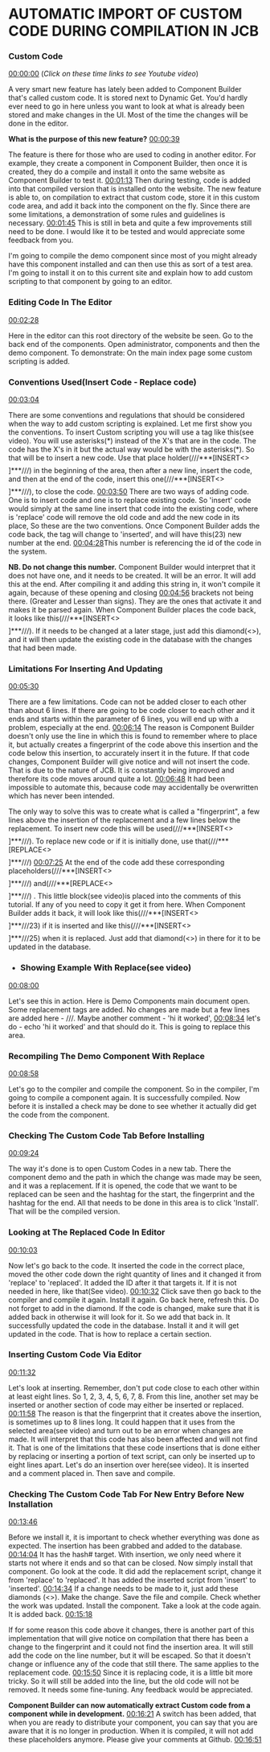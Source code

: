 # AUTOMATIC IMPORT OF CUSTOM CODE DURING COMPILATION IN JCB

### Custom Code

[00:00:00](https://www.youtube.com/watch?v=DFMfIl-VkSk&list=PLQRGFI8XZ_wtGvPQZWBfDzzlERLQgpMRE&t=00h00m00s)
(_Click on these time links to see Youtube video_)
 
A very smart new feature has lately been added to Component Builder that's called custom code. It is stored next to Dynamic Get. You'd hardly ever need to go in here unless you want to look at what is already been stored and make changes in the UI. Most of the time the changes will be done in the editor. 

**What is the purpose of this new feature?**
[00:00:39](https://www.youtube.com/watch?v=DFMfIl-VkSk&list=PLQRGFI8XZ_wtGvPQZWBfDzzlERLQgpMRE&t=00h00m39s)

The feature is there for those who are used to coding in another editor. For example, they create a component in Component Builder, then once it is created, they do a compile and install it onto the same website as Component Builder to test it. [00:01:13](https://www.youtube.com/watch?v=DFMfIl-VkSk&list=PLQRGFI8XZ_wtGvPQZWBfDzzlERLQgpMRE&t=00h01m13s) Then during testing, code is added into that compiled version that is installed onto the website. The new feature is able to, on compilation to extract that custom code, store it in this custom code area, and add it back into the component on the fly. Since there are some limitations, a demonstration of some rules and guidelines is necessary. [00:01:45](https://www.youtube.com/watch?v=DFMfIl-VkSk&list=PLQRGFI8XZ_wtGvPQZWBfDzzlERLQgpMRE&t=00h01m45s) This is still in beta and quite a few improvements still need to be done. I would like it to be tested and would appreciate some feedback from you. 

I'm going to compile the demo component since most of you might already have this component installed and can then use this as sort of a test area. I'm going to install it on to this current site and explain how to add custom scripting to that component by going to an editor. 

### Editing Code In The Editor 

 [00:02:28](https://www.youtube.com/watch?v=DFMfIl-VkSk&list=PLQRGFI8XZ_wtGvPQZWBfDzzlERLQgpMRE&t=00h02m28s)
 
Here in the editor can this root directory of the website be seen. Go to the back end of the components. Open administrator, components and then the demo component. To demonstrate: On the main index page some custom scripting is added.

### Conventions Used(Insert Code - Replace code)

 [00:03:04](https://www.youtube.com/watch?v=DFMfIl-VkSk&list=PLQRGFI8XZ_wtGvPQZWBfDzzlERLQgpMRE&t=00h03m04s) 

There are some conventions and regulations that should be considered when the way to add custom scripting is explained. Let me first show you the conventions. To insert Custom scripting you will use a tag like this(see video). You will use asterisks(&ast;) instead of the X's that are in the code. The code has the X's in it but the actual way would be with the asterisks(&ast;). So that will be to insert a new code. Use that place holder(///&ast;&ast;&ast;[INSERT<>$$$$]&ast;&ast;&ast;///) in the beginning of the area, then after a new line,  insert the code, and then at the end of the code, insert this one(///&ast;&ast;&ast;[INSERT<>$$$$]&ast;&ast;&ast;///), to close the code. [00:03:50](https://www.youtube.com/watch?v=DFMfIl-VkSk&list=PLQRGFI8XZ_wtGvPQZWBfDzzlERLQgpMRE&t=00h03m50s) There are two ways of adding code. One is to insert code and one is to replace existing code. So 'insert' code would simply at the same line insert that code into the existing code, where is 'replace' code will remove the old code and add the new code in its place, So these are the two conventions. Once Component Builder adds the code back, the tag will change to 'inserted', and will have this(23) new number at the end. [00:04:28](https://www.youtube.com/watch?v=DFMfIl-VkSk&list=PLQRGFI8XZ_wtGvPQZWBfDzzlERLQgpMRE&t=00h04m28s)This number is referencing the id of the code in the system. 

**NB. Do not change this number.** Component Builder would interpret that it does not have one, and it needs to be created. It will be an error. It will add this at the end. After compiling it and adding this string in, it won't compile it again, because of these opening and closing [00:04:56](https://www.youtube.com/watch?v=DFMfIl-VkSk&list=PLQRGFI8XZ_wtGvPQZWBfDzzlERLQgpMRE&t=00h04m56s) brackets not being there. (Greater and Lesser than signs). They are the ones that activate it and makes it be parsed again. When Component Builder places the code back, it looks like this(///&ast;&ast;&ast;[INSERT<>$$$$]&ast;&ast;&ast;///). If it needs to be changed at a later stage, just add this diamond(<>), and it will then update the existing code in the database with the changes that had been made.  

### Limitations For Inserting And Updating

 [00:05:30](https://www.youtube.com/watch?v=DFMfIl-VkSk&list=PLQRGFI8XZ_wtGvPQZWBfDzzlERLQgpMRE&t=00h05m30s)

There are a few limitations. Code can not be added closer to each other than about 6 lines. If there are going to be code closer to each other and it ends and starts within the parameter of 6 lines, you will end up with a problem, especially at the end. [00:06:14](https://www.youtube.com/watch?v=DFMfIl-VkSk&list=PLQRGFI8XZ_wtGvPQZWBfDzzlERLQgpMRE&t=00h06m14s) The reason is Component Builder doesn't only use the line in which this is found to remember where to place it, but actually creates a fingerprint of the code above this insertion and the code below this insertion, to accurately insert it in the future. If that code changes, Component Builder will give notice and will not insert the code. That is due to the nature of JCB. It is constantly being improved and therefore its code moves around quite a lot. [00:06:48](https://www.youtube.com/watch?v=DFMfIl-VkSk&list=PLQRGFI8XZ_wtGvPQZWBfDzzlERLQgpMRE&t=00h06m48s) It had been impossible to automate this, because code may accidentally be overwritten which has never been intended.

The only way to solve this was to create what is called a "fingerprint", a few lines above the insertion of the replacement and a few lines below the replacement. To insert new code this will be used(///&ast;&ast;&ast;[INSERT<>$$$$]&ast;&ast;&ast;///). To replace new code or if it is initially done, use that(///&ast;&ast;&ast;[REPLACE<>$$$$]&ast;&ast;&ast;///) [00:07:25](https://www.youtube.com/watch?v=DFMfIl-VkSk&list=PLQRGFI8XZ_wtGvPQZWBfDzzlERLQgpMRE&t=00h07m25s) At the end of the code add these corresponding placeholders(///&ast;&ast;&ast;[INSERT<>$$$$]&ast;&ast;&ast;///) and(///&ast;&ast;&ast;[REPLACE<>$$$$]&ast;&ast;&ast;///) . This little block(see video)is placed into the comments of this tutorial. If any of you need to copy it get it from here. When Component Builder adds it back, it will look like this(///&ast;&ast;&ast;[INSERT<>$$$$]&ast;&ast;&ast;///23) if it is inserted and like this(///&ast;&ast;&ast;[INSERT<>$$$$]&ast;&ast;&ast;///25) when it is replaced. Just add that diamond(<>) in there for it to be updated in the database. 

* ### Showing Example With Replace(see video)

[00:08:00](https://www.youtube.com/watch?v=DFMfIl-VkSk&list=PLQRGFI8XZ_wtGvPQZWBfDzzlERLQgpMRE&t=00h08m00s)

Let's see this in action. Here is Demo Components main document open. Some replacement tags are added. No changes are made but a few lines are added here - ///. Maybe another comment - 'hi it worked', [00:08:34](https://www.youtube.com/watch?v=DFMfIl-VkSk&list=PLQRGFI8XZ_wtGvPQZWBfDzzlERLQgpMRE&t=00h08m34s) let's do - echo 'hi it worked' and that should do it. This is going to replace this area. 

### Recompiling The Demo Component With Replace  

[00:08:58](https://www.youtube.com/watch?v=DFMfIl-VkSk&list=PLQRGFI8XZ_wtGvPQZWBfDzzlERLQgpMRE&t=00h08m58s)

Let's go to the compiler and compile the component. So in the compiler, I'm going to compile a component again. It is successfully compiled. Now before it is installed a check may be done to see whether it actually did get the code from the component.

### Checking The Custom Code Tab Before Installing 

 [00:09:24](https://www.youtube.com/watch?v=DFMfIl-VkSk&list=PLQRGFI8XZ_wtGvPQZWBfDzzlERLQgpMRE&t=00h09m24s) 

The way it's done is to open Custom Codes in a new tab. There the component demo and the path in which the change was made may be seen, and it was a replacement. If it is opened, the code that we want to be replaced can be seen and the hashtag for the start, the fingerprint and the hashtag for the end. All that needs to be done in this area is to click 'Install'. That will be the compiled version. 

### Looking at The Replaced Code In Editor

 [00:10:03](https://www.youtube.com/watch?v=DFMfIl-VkSk&list=PLQRGFI8XZ_wtGvPQZWBfDzzlERLQgpMRE&t=00h10m03s)

Now let's go back to the code. It inserted the code in the correct place, moved the other code down the right quantity of lines and it changed it from 'replace' to 'replaced'. It added the ID after it that targets it. If it is not needed in here, like that(See video). [00:10:32](https://www.youtube.com/watch?v=DFMfIl-VkSk&list=PLQRGFI8XZ_wtGvPQZWBfDzzlERLQgpMRE&t=00h10m32s) Click save then go back to the compiler and compile it again. Install it again. Go back here, refresh this. Do not forget to add in the diamond. If the code is changed, make sure that it is added back in otherwise it will look for it. So we add that back in. It successfully updated the code in the database. Install it and it will get updated in the code. That is how to replace a certain section. 

### Inserting Custom Code Via Editor

 [00:11:32](https://www.youtube.com/watch?v=DFMfIl-VkSk&list=PLQRGFI8XZ_wtGvPQZWBfDzzlERLQgpMRE&t=00h11m32s)

Let's look at inserting. Remember, don't put code close to each other within at least eight lines. So 1, 2, 3, 4, 5, 6, 7, 8. From this line, another set may be inserted or another section of code may either be inserted or replaced. [00:11:58](https://www.youtube.com/watch?v=DFMfIl-VkSk&list=PLQRGFI8XZ_wtGvPQZWBfDzzlERLQgpMRE&t=00h11m58s) The reason is that the fingerprint that it creates above the insertion, is sometimes up to 8 lines long. It could happen that it uses from the selected area(see video) and turn out to be an error when changes are made. It will interpret that this code has also been affected and will not find it. That is one of the limitations that these code insertions that is done either by replacing or inserting a portion of text script, can only be inserted up to eight lines apart. Let's do an insertion over here(see video). It is inserted and a comment placed in. Then save and compile. 

### Checking The Custom Code Tab For New Entry Before New Installation 

[00:13:46](https://www.youtube.com/watch?v=DFMfIl-VkSk&list=PLQRGFI8XZ_wtGvPQZWBfDzzlERLQgpMRE&t=00h13m46s)

Before we install it, it is important to check whether everything was done as expected. The insertion has been grabbed and added to the database. [00:14:04](https://www.youtube.com/watch?v=DFMfIl-VkSk&list=PLQRGFI8XZ_wtGvPQZWBfDzzlERLQgpMRE&t=00h14m04s) It has the hash# target. With insertion, we only need where it starts not where it ends and so that can be closed. Now simply install that component. Go look at the code. It did add the replacement script, change it from 'replace' to 'replaced'. It has added the inserted script from 'insert' to 'inserted'. [00:14:34](https://www.youtube.com/watch?v=DFMfIl-VkSk&list=PLQRGFI8XZ_wtGvPQZWBfDzzlERLQgpMRE&t=00h14m34s) If a change needs to be made to it, just add these diamonds (<>). Make the change. Save the file and compile. Check whether the work was updated. Install the component. Take a look at the code again. It is added back. [00:15:18](https://www.youtube.com/watch?v=DFMfIl-VkSk&list=PLQRGFI8XZ_wtGvPQZWBfDzzlERLQgpMRE&t=00h15m18s) 

If for some reason this code above it changes, there is another part of this implementation that will give notice on compilation that there has been a change to the fingerprint and it could not find the insertion area.  It will still add the code on the line number, but it will be escaped. So that it doesn't change or influence any of the code that still there. The same applies to the replacement code. [00:15:50](https://www.youtube.com/watch?v=DFMfIl-VkSk&list=PLQRGFI8XZ_wtGvPQZWBfDzzlERLQgpMRE&t=00h15m50s) Since it is replacing code, it is a little bit more tricky. So it will still be added into the line, but the old code will not be removed. It needs some fine-tuning. Any feedback would be appreciated.

**Component Builder can now automatically extract Custom code from a component while in development.** [00:16:21](https://www.youtube.com/watch?v=DFMfIl-VkSk&list=PLQRGFI8XZ_wtGvPQZWBfDzzlERLQgpMRE&t=00h16m21s) A switch has been added, that when you are ready to distribute your component, you can say that you are aware that it is no longer in production. When it is compiled, it will not add these placeholders anymore. Please give your comments at Github.  [00:16:51](https://www.youtube.com/watch?v=DFMfIl-VkSk&list=PLQRGFI8XZ_wtGvPQZWBfDzzlERLQgpMRE&t=00h16m51s)
